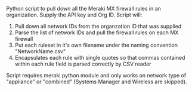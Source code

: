 Python script to pull down all the Meraki MX firewall rules in an organization.  Supply the API key and Org ID.  Script will:

1. Pull down all network IDs from the organzation ID that was supplied
2. Parse the list of network IDs and pull the firewall rules on each MX firewall
3. Put each ruleset in it's own filename under the naming convention "NetworkName.csv"
4. Encapsulates each rule with single quotes so that commas contained within each rule field is parsed correctly by CSV reader

Script requires meraki python module and only works on network type of "appliance" or "combined" (Systems Manager and Wireless are skipped).

